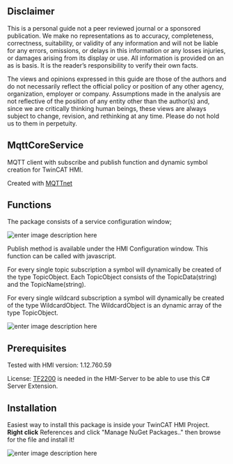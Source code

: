 ## Disclaimer
This is a personal guide not a peer reviewed journal or a sponsored publication. We make
no representations as to accuracy, completeness, correctness, suitability, or validity of any
information and will not be liable for any errors, omissions, or delays in this information or any
losses injuries, or damages arising from its display or use. All information is provided on an as
is basis. It is the reader’s responsibility to verify their own facts.

The views and opinions expressed in this guide are those of the authors and do not
necessarily reflect the official policy or position of any other agency, organization, employer or
company. Assumptions made in the analysis are not reflective of the position of any entity
other than the author(s) and, since we are critically thinking human beings, these views are
always subject to change, revision, and rethinking at any time. Please do not hold us to them
in perpetuity.

## MqttCoreService

MQTT client with subscribe and publish function and dynamic symbol creation for TwinCAT HMI.

Created with [MQTTnet](https://github.com/dotnet/MQTTnet)

## Functions

The package consists of a service configuration window;

![enter image description here](https://i.imgur.com/1H6m3j3.png)

Publish method is available under the HMI Configuration window. This function can be called with javascript. 

For every single topic subscription a symbol will dynamically be created of the type TopicObject. Each TopicObject consists of the TopicData(string) and the TopicName(string).

For every single wildcard subscription a symbol will dynamically be created of the type WildcardObject. The WildcardObject is an dynamic array of the type TopicObject. 

![enter image description here](https://i.imgur.com/TfrEyZC.png)

## Prerequisites

Tested with HMI version: 1.12.760.59

License: [TF2200](https://www.beckhoff.com/sv-se/products/automation/twincat/tfxxxx-twincat-3-functions/tf2xxx-tc3-hmi/tf2200.html) is needed in the HMI-Server to be able to use this C# Server Extension.

## Installation

Easiest way to install this package is inside your TwinCAT HMI Project. 
**Right click** References and click "Manage NuGet Packages.." then browse for the file and install it! 

![enter image description here](https://user-images.githubusercontent.com/75740551/101645035-32cef100-3a36-11eb-88f4-eeaccd3366d6.png) 
